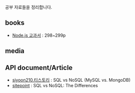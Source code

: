 공부 자료들을 정리합니다.

## books
* [Node.js 교과서]() : 298~299p

## media

## API document/Article

* [siyoon210.티스토리](https://siyoon210.tistory.com/130) : SQL vs NoSQL (MySQL vs. MongoDB)
* [sitepoint](https://www.sitepoint.com/sql-vs-nosql-differences/) : SQL vs NoSQL: The Differences
